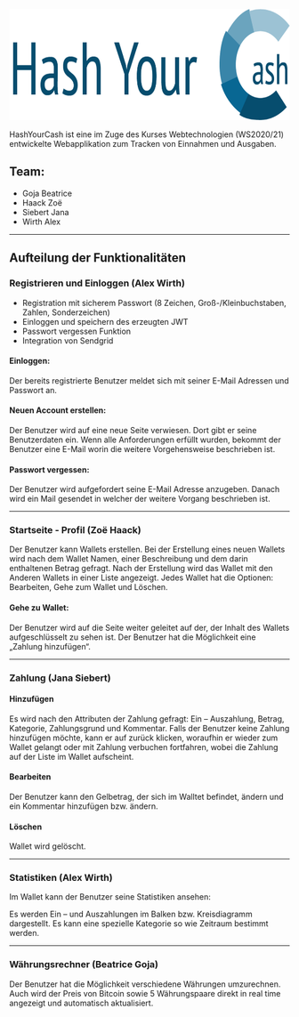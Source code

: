 
<p align="center"><img src="https://github.com/AlexWirthAAU/HashYourCash/blob/main/src/assets/images/Logo_Banner_integrate.png" height="200"></p>

HashYourCash ist eine im Zuge des Kurses Webtechnologien (WS2020/21) entwickelte Webapplikation zum Tracken von Einnahmen und Ausgaben.

## Team:
  * Goja Beatrice
  * Haack Zoë
  * Siebert Jana
  * Wirth Alex
---
## Aufteilung der Funktionalitäten

### Registrieren und Einloggen (Alex Wirth)
  * Registration mit sicherem Passwort (8 Zeichen, Groß-/Kleinbuchstaben, Zahlen, Sonderzeichen)
  * Einloggen und speichern des erzeugten JWT
  * Passwort vergessen Funktion
  * Integration von Sendgrid
#### Einloggen:  
Der bereits registrierte Benutzer meldet sich mit seiner E-Mail Adressen und Passwort an. 

#### Neuen Account erstellen:  
Der Benutzer wird auf eine neue Seite verwiesen. Dort gibt er seine Benutzerdaten ein. Wenn alle Anforderungen erfüllt wurden, bekommt der Benutzer eine E-Mail worin die weitere Vorgehensweise beschrieben ist. 

#### Passwort vergessen: 
Der Benutzer wird aufgefordert seine E-Mail Adresse anzugeben. Danach wird ein Mail gesendet in welcher der weitere Vorgang beschrieben ist. 

---
### Startseite - Profil (Zoë Haack)
Der Benutzer kann Wallets erstellen. Bei der Erstellung eines neuen Wallets wird nach dem Wallet Namen, einer Beschreibung und dem darin enthaltenen Betrag gefragt. Nach der Erstellung wird das Wallet mit den Anderen Wallets in einer Liste angezeigt. Jedes Wallet hat die Optionen: Bearbeiten, Gehe zum Wallet und Löschen.

#### Gehe zu Wallet:  
Der Benutzer wird auf die Seite weiter geleitet auf der, der Inhalt des Wallets aufgeschlüsselt zu sehen ist. Der Benutzer hat die Möglichkeit eine „Zahlung hinzufügen“.

---
### Zahlung (Jana Siebert)

#### Hinzufügen
Es wird nach den Attributen der Zahlung gefragt: Ein – Auszahlung, Betrag, Kategorie, Zahlungsgrund und Kommentar. Falls der Benutzer keine Zahlung hinzufügen möchte, kann er auf zurück klicken, woraufhin er wieder zum Wallet gelangt oder mit Zahlung verbuchen fortfahren, wobei die Zahlung auf der Liste im Wallet aufscheint. 

#### Bearbeiten
Der Benutzer kann den Gelbetrag, der sich im Walltet befindet, ändern und ein Kommentar hinzufügen bzw. ändern. 

#### Löschen 
Wallet wird gelöscht. 

---
### Statistiken (Alex Wirth) 
Im Wallet kann der Benutzer seine Statistiken ansehen: 

Es werden Ein – und Auszahlungen im Balken bzw. Kreisdiagramm dargestellt. Es kann eine spezielle Kategorie so wie Zeitraum bestimmt werden. 

---
### Währungsrechner (Beatrice Goja) 
Der Benutzer hat die Möglichkeit verschiedene Währungen umzurechnen. Auch wird der Preis von Bitcoin sowie 5 Währungspaare direkt in real time angezeigt und automatisch aktualisiert. 
